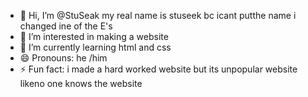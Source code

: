 - 👋 Hi, I’m @StuSeak my real name is stuseek bc icant putthe name i changed ine of the E's
- 👀 I’m interested in making a website
- 🌱 I’m currently learning html and css
- 😄 Pronouns: he /him
- ⚡ Fun fact: i made a hard worked website but its unpopular website likeno one knows the website

<!---
StuSeak/StuSeak is a ✨ special ✨ repository because its `README.md` (this file) appears on your GitHub profile.
You can click the Preview link to take a look at your changes.
--->
